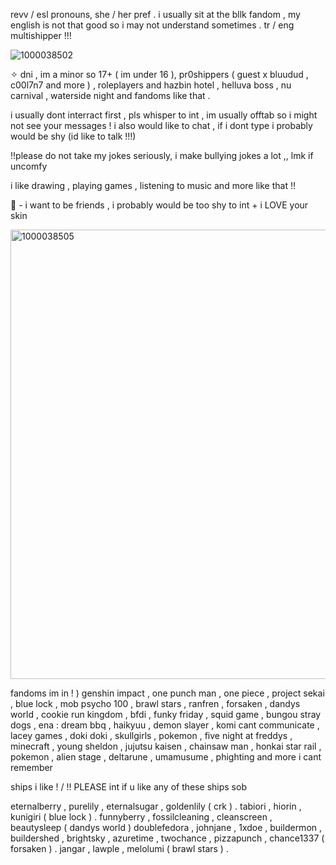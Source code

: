 revv / esl pronouns, she / her pref . i usually sit at the bllk fandom , my english is not that good so i may not understand sometimes . tr / eng multishipper !!!

![1000038502](https://github.com/user-attachments/assets/538146f2-4929-48be-bef2-c0fc70eda007)


✧ dni , im a minor so 17+ ( im under 16 ), pr0shippers ( guest x bluudud , c00l7n7 and more ) , roleplayers and hazbin hotel , helluva boss , nu carnival , waterside night and fandoms like that .


i usually dont interract first , pls whisper to int , im usually offtab so i might not see your messages !
i also would like to chat , if i dont type i probably would be shy (id like to talk !!!)

!!please do not take my jokes seriously, i make bullying jokes a lot ,, lmk if uncomfy


i like drawing , playing games , listening to music and more like that !!


👑 - i want to be friends , i probably would be too shy to int + i LOVE your skin


<img width="597" height="719" alt="1000038505" src="https://github.com/user-attachments/assets/f1ea903b-6bba-49f5-a6f1-69884126bfc0" />


fandoms im in ! ) genshin impact , one punch man , one piece , project sekai , blue lock , mob psycho 100 , brawl stars , ranfren , forsaken , dandys world , cookie run kingdom , bfdi , funky friday , squid game , bungou stray dogs , ena : dream bbq , haikyuu , demon slayer , komi cant communicate , lacey games , doki doki , skullgirls , pokemon , five night at freddys , minecraft , young sheldon , jujutsu kaisen , chainsaw man , honkai star rail , pokemon , alien stage , deltarune , umamusume , phighting and more i cant remember


ships i like ! / !! PLEASE int if u like any of these ships sob

eternalberry , purelily , eternalsugar , goldenlily ( crk ) .
tabiori , hiorin , kunigiri ( blue lock ) .
funnyberry , fossilcleaning , cleanscreen , beautysleep ( dandys world )
doublefedora , johnjane , 1xdoe , buildermon , buildershed , brightsky , azuretime , twochance , pizzapunch , chance1337 ( forsaken ) .
jangar , lawple , melolumi ( brawl stars ) .
